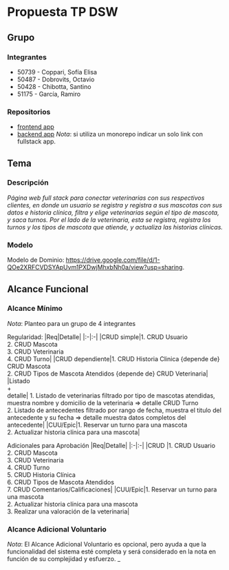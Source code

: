 # Propuesta TP DSW

## Grupo
### Integrantes
* 50739 - Coppari, Sofía Elisa
* 50487 - Dobrovits, Octavio
* 50428 - Chibotta, Santino
* 51175 - García, Ramiro

### Repositorios
* [frontend app](http://hyperlinkToGihubOrGitlab)
* [backend app](http://hyperlinkToGihubOrGitlab)
*Nota*: si utiliza un monorepo indicar un solo link con fullstack app.

## Tema
### Descripción
*Página web full stack para conectar veterinarias con sus respectivos clientes, en donde un usuario se registra y registra a sus mascotas con sus datos e historia clínica, filtra y elige veterinarias según el tipo de mascota, y saca turnos. Por el lado de la veterinaria, esta se registra, registra los turnos y los tipos de mascota que atiende, y actualiza las historias clínicas.*

### Modelo
Modelo de Dominio: <a href="url">https://drive.google.com/file/d/1-QOe2XRFCVDSYApUvm1PXDwjMhxbNh0a/view?usp=sharing</a>.

## Alcance Funcional 

### Alcance Mínimo

*Nota*: Planteo para un grupo de 4 integrantes

Regularidad:
|Req|Detalle|
|:-|:-|
|CRUD simple|1. CRUD Usuario<br>2. CRUD Mascota<br>3. CRUD Veterinaria<br>4. CRUD Turno|
|CRUD dependiente|1. CRUD Historia Clinica {depende de} CRUD Mascota<br>2. CRUD Tipos de Mascota Atendidos {depende de} CRUD Veterinaria|
|Listado<br>+<br>detalle| 1. Listado de veterinarias filtrado por tipo de mascotas atendidas, muestra nombre y domicilio de la veterinaria => detalle CRUD Turno<br> 2. Listado de antecedentes filtrado por rango de fecha, muestra el titulo del antecedente y su fecha => detalle muestra datos completos del antecedente|
|CUU/Epic|1. Reservar un turno para una mascota<br>2. Actualizar historia clínica para una mascota|


Adicionales para Aprobación
|Req|Detalle|
|:-|:-|
|CRUD |1. CRUD Usuario<br>2. CRUD Mascota<br>3. CRUD Veterinaria<br>4. CRUD Turno<br>5. CRUD Historia Clínica<br>6. CRUD Tipos de Mascota Atendidos<br>7. CRUD Comentarios/Calificaciones|
|CUU/Epic|1. Reservar un turno para una mascota<br>2. Actualizar historia clínica para una mascota<br>3. Realizar una valoración de la veterinaria|


### Alcance Adicional Voluntario

*Nota*: El Alcance Adicional Voluntario es opcional, pero ayuda a que la funcionalidad del sistema esté completa y será considerado en la nota en función de su complejidad y esfuerzo.
 _
